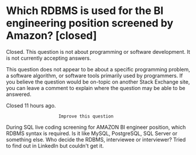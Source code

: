 
# Which RDBMS is used for the BI engineering position screened by Amazon? [closed]







Closed. This question is not about programming or software development. It is not currently accepting answers.
                        
                    










 This question does not appear to be about a specific programming problem, a software algorithm, or software tools primarily used by programmers. If you believe the question would be on-topic on another Stack Exchange site, you can leave a comment to explain where the question may be able to be answered.


Closed 11 hours ago.







                        Improve this question
                    



During SQL live coding screening for AMAZON BI engineer position, which RDBMS syntax is required. Is it like MySQL, PostgreSQL, SQL Server or something else. Who decide the RDBMS, interviewee or interviewer?
Tried to find out in LinkedIn but couldn't get it.

        